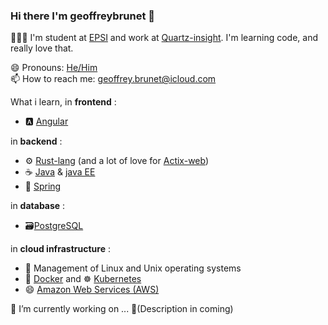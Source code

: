 ### Hi there I'm **geoffreybrunet** 👋

👨🏻‍💻 I'm student at [EPSI](https://www.epsi.fr) and work at [Quartz-insight](https://quartz-insight.com). I'm learning code, and really love that.

😄 Pronouns: [He/Him](https://pronoun.is/he)  
📫 How to reach me: geoffrey.brunet@icloud.com  

What i learn, in **frontend** :
- 🅰️ [Angular](https://angular.io)

in **backend** :
- ⚙️ [Rust-lang](https://www.rust-lang.org/) (and a lot of love for [Actix-web](https://crates.io/crates/actix-web))
- ☕️ [Java](https://www.oracle.com/java/) & [java EE](https://www.oracle.com/fr/java/technologies/java-ee-glance.html)
- 🌱 [Spring](https://spring.io)

in **database** :
- 🗃️[PostgreSQL](https://www.postgresql.org/)

in **cloud infrastructure** :
- 🐧 Management of Linux and Unix operating systems
- 🐳 [Docker](https://www.docker.com) and ☸️ [Kubernetes](https://kubernetes.io)
- 😄 [Amazon Web Services (AWS)](https://aws.amazon.com/)


🔭 I’m currently working on ... 🚧(Description in coming)

